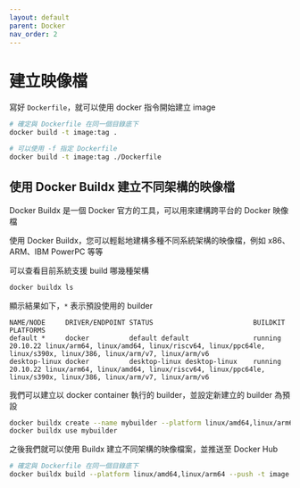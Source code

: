 ```yaml
---
layout: default
parent: Docker
nav_order: 2
---
```


# 建立映像檔

寫好 `Dockerfile`，就可以使用 docker 指令開始建立 image

```bash
# 確定與 Dockerfile 在同一個目錄底下
docker build -t image:tag .

# 可以使用 -f 指定 Dockerfile
docker build -t image:tag ./Dockerfile
```

## 使用 Docker Buildx 建立不同架構的映像檔

Docker Buildx 是一個 Docker 官方的工具，可以用來建構跨平台的 Docker 映像檔

使用 Docker Buildx，您可以輕鬆地建構多種不同系統架構的映像檔，例如 x86、ARM、IBM PowerPC 等等

可以查看目前系統支援 build 哪幾種架構

```bash
docker buildx ls
```

顯示結果如下，`*` 表示預設使用的 builder

```text
NAME/NODE     DRIVER/ENDPOINT STATUS                         BUILDKIT PLATFORMS
default *     docker          default default                running  20.10.22 linux/arm64, linux/amd64, linux/riscv64, linux/ppc64le, linux/s390x, linux/386, linux/arm/v7, linux/arm/v6
desktop-linux docker          desktop-linux desktop-linux    running  20.10.22 linux/arm64, linux/amd64, linux/riscv64, linux/ppc64le, linux/s390x, linux/386, linux/arm/v7, linux/arm/v6
```

我們可以建立以 docker container 執行的 builder，並設定新建立的 builder 為預設

```bash
docker buildx create --name mybuilder --platform linux/amd64,linux/arm64
docker buildx use mybuilder
```

之後我們就可以使用 Buildx 建立不同架構的映像檔案，並推送至 Docker Hub

```bash
# 確定與 Dockerfile 在同一個目錄底下
docker buildx build --platform linux/amd64,linux/arm64 --push -t image:tag .
```

